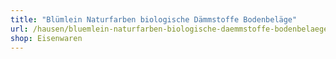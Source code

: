 ```yaml
---
title: "Blümlein Naturfarben biologische Dämmstoffe Bodenbeläge"
url: /hausen/bluemlein-naturfarben-biologische-daemmstoffe-bodenbelaege/
shop: Eisenwaren
---
```

